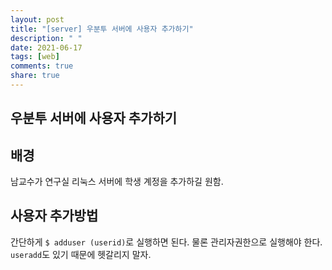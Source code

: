 ```yaml
---
layout: post
title: "[server] 우분투 서버에 사용자 추가하기"
description: " "
date: 2021-06-17
tags: [web]
comments: true
share: true
---
```


## 우분투 서버에 사용자 추가하기

## 배경

남교수가 연구실 리눅스 서버에 학생 계정을 추가하길 원함.

## 사용자 추가방법

간단하게 `$ adduser (userid)`로 실행하면 된다. 물론 관리자권한으로 실행해야 한다.
`useradd`도 있기 때문에 헷갈리지 말자.
